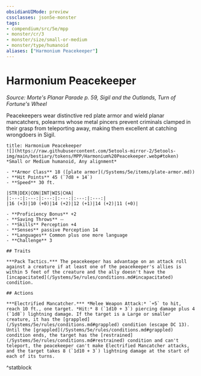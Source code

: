 ```yaml
---
obsidianUIMode: preview
cssclasses: json5e-monster
tags:
- compendium/src/5e/mpp
- monster/cr/3
- monster/size/small-or-medium
- monster/type/humanoid
aliases: ["Harmonium Peacekeeper"]
---
```

# Harmonium Peacekeeper
*Source: Morte's Planar Parade p. 59, Sigil and the Outlands, Turn of Fortune's Wheel*  

Peacekeepers wear distinctive red plate armor and wield planar mancatchers, polearms whose metal pincers prevent criminals clamped in their grasp from teleporting away, making them excellent at catching wrongdoers in Sigil.

```ad-statblock
title: Harmonium Peacekeeper
![](https://raw.githubusercontent.com/5etools-mirror-2/5etools-img/main/bestiary/tokens/MPP/Harmonium%20Peacekeeper.webp#token)
*Small or Medium humanoid, Any alignment*

- **Armor Class** 18 ([plate armor](/Systems/5e/items/plate-armor.md))
- **Hit Points** 45 (`7d8 + 14`)
- **Speed** 30 ft.

|STR|DEX|CON|INT|WIS|CHA|
|:---:|:---:|:---:|:---:|:---:|:---:|
|16 (+3)|10 (+0)|14 (+2)|12 (+1)|14 (+2)|11 (+0)|

- **Proficiency Bonus** +2
- **Saving Throws** ⏤
- **Skills** Perception +4
- **Senses** passive Perception 14
- **Languages** Common plus one more language
- **Challenge** 3

## Traits

***Pack Tactics.*** The peacekeeper has advantage on an attack roll against a creature if at least one of the peacekeeper's allies is within 5 feet of the creature and the ally doesn't have the [incapacitated](/Systems/5e/rules/conditions.md#incapacitated) condition.

## Actions

***Electrified Mancatcher.*** *Melee Weapon Attack:* `+5` to hit, reach 10 ft., one target. *Hit:* 8 (`1d10 + 3`) piercing damage plus 4 (`1d8`) lightning damage. If the target is a Large or smaller creature, it has the [grappled](/Systems/5e/rules/conditions.md#grappled) condition (escape DC 13). Until the [grappled](/Systems/5e/rules/conditions.md#grappled) condition ends, the target has the [restrained](/Systems/5e/rules/conditions.md#restrained) condition and can't teleport, the peacekeeper can't make Electrified Mancatcher attacks, and the target takes 8 (`1d10 + 3`) lightning damage at the start of each of its turns.
```
^statblock